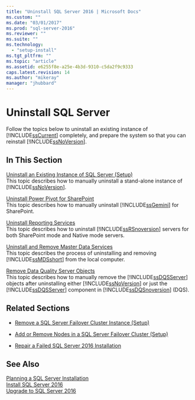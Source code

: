```yaml
---
title: "Uninstall SQL Server 2016 | Microsoft Docs"
ms.custom: ""
ms.date: "03/01/2017"
ms.prod: "sql-server-2016"
ms.reviewer: ""
ms.suite: ""
ms.technology: 
  - "setup-install"
ms.tgt_pltfrm: ""
ms.topic: "article"
ms.assetid: e6255f8e-a25e-4b3d-9310-c5da2f9c9333
caps.latest.revision: 14
ms.author: "mikeray"
manager: "jhubbard"
---
```

# Uninstall SQL Server 
  Follow the topics below to uninstall an existing instance of [!INCLUDE[ssCurrent](../../a9notintoc/includes/sscurrent-md.md)] completely, and prepare the system so that you can reinstall [!INCLUDE[ssNoVersion](../../a9notintoc/includes/ssnoversion-md.md)].  
  
## In This Section  
 [Uninstall an Existing Instance of SQL Server &#40;Setup&#41;](../../sql-server/install/uninstall-an-existing-instance-of-sql-server-setup.md)  
 This topic describes how to manually uninstall a stand-alone instance of [!INCLUDE[ssNoVersion](../../a9notintoc/includes/ssnoversion-md.md)].  
  
 [Uninstall Power Pivot for SharePoint](../../sql-server/install/uninstall-power-pivot-for-sharepoint.md)  
 This topic describes how to manually uninstall [!INCLUDE[ssGemini](../../a9notintoc/includes/ssgemini-md.md)] for SharePoint.  
  
 [Uninstall Reporting Services](../../sql-server/install/uninstall-reporting-services.md)  
 This topic describes how to uninstall [!INCLUDE[ssRSnoversion](../../a9notintoc/includes/ssrsnoversion-md.md)] servers for both SharePoint mode and Native mode servers.  
  
 [Uninstall and Remove Master Data Services](../../sql-server/install/uninstall-and-remove-master-data-services.md)  
 This topic describes the process of uninstalling and removing [!INCLUDE[ssMDSshort](../../a9notintoc/includes/ssmdsshort-md.md)] from the local computer.  
  
 [Remove Data Quality Server Objects](../../sql-server/install/remove-data-quality-server-objects.md)  
 This topic describes how to manually remove the [!INCLUDE[ssDQSServer](../../data-quality-services/includes/ssdqsserver-md.md)] objects after uninstalling either [!INCLUDE[ssNoVersion](../../a9notintoc/includes/ssnoversion-md.md)] or just the [!INCLUDE[ssDQSServer](../../data-quality-services/includes/ssdqsserver-md.md)] component in [!INCLUDE[ssDQSnoversion](../../a9retired/includes/ssdqsnoversion-md.md)] (DQS).  
  
## Related Sections  
  
-   [Remove a SQL Server Failover Cluster Instance &#40;Setup&#41;](../../sql-server/failover-clusters/install/remove-a-sql-server-failover-cluster-instance-setup.md)  
  
-   [Add or Remove Nodes in a SQL Server Failover Cluster &#40;Setup&#41;](../../sql-server/failover-clusters/install/add-or-remove-nodes-in-a-sql-server-failover-cluster-setup.md)  
  
-   [Repair a Failed SQL Server 2016 Installation](../../database-engine/install/windows/repair-a-failed-sql-server-installation.md)  
  
## See Also  
 [Planning a SQL Server Installation](../../sql-server/install/planning-a-sql-server-installation.md)   
 [Install SQL Server 2016](../../database-engine/install/windows/install-sql-server.md)   
 [Upgrade to SQL Server 2016](../../database-engine/install/windows/upgrade-sql-server.md)  
  
  